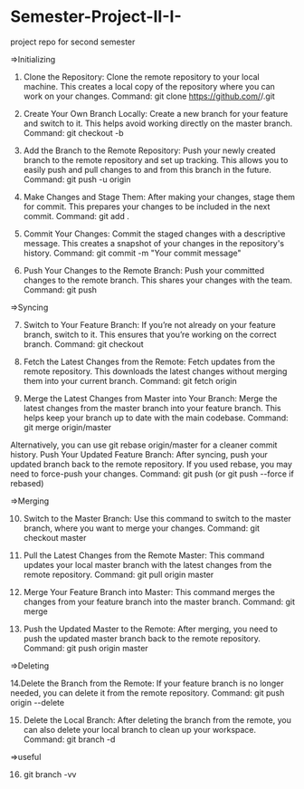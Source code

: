 # Semester-Project-II-I-
project repo for second semester

=>Initializing

1. Clone the Repository:
Clone the remote repository to your local machine. This creates a local copy of the repository where you can work on your changes.
Command: git clone https://github.com/<your-username>/<your-repo>.git

2. Create Your Own Branch Locally:
Create a new branch for your feature and switch to it. This helps avoid working directly on the master branch.
Command: git checkout -b <your-branch-name>

3. Add the Branch to the Remote Repository:
Push your newly created branch to the remote repository and set up tracking. This allows you to easily push and pull changes to and from this branch in the future.
Command: git push -u origin <your-branch-name>

4. Make Changes and Stage Them:
After making your changes, stage them for commit. This prepares your changes to be included in the next commit.
Command: git add .

5. Commit Your Changes:
Commit the staged changes with a descriptive message. This creates a snapshot of your changes in the repository's history.
Command: git commit -m "Your commit message"

6. Push Your Changes to the Remote Branch:
Push your committed changes to the remote branch. This shares your changes with the team.
Command: git push

=>Syncing

7. Switch to Your Feature Branch:
If you’re not already on your feature branch, switch to it. This ensures that you’re working on the correct branch.
Command: git checkout <your-branch-name>

8. Fetch the Latest Changes from the Remote:
Fetch updates from the remote repository. This downloads the latest changes without merging them into your current branch.
Command: git fetch origin

9. Merge the Latest Changes from Master into Your Branch:
Merge the latest changes from the master branch into your feature branch. This helps keep your branch up to date with the main codebase.
Command: git merge origin/master

Alternatively, you can use git rebase origin/master for a cleaner commit history.
Push Your Updated Feature Branch:
After syncing, push your updated branch back to the remote repository. If you used rebase, you may need to force-push your changes.
Command: git push (or git push --force if rebased)

=>Merging

10. Switch to the Master Branch:
Use this command to switch to the master branch, where you want to merge your changes.
Command: git checkout master

11. Pull the Latest Changes from the Remote Master:
This command updates your local master branch with the latest changes from the remote repository.
Command: git pull origin master

12. Merge Your Feature Branch into Master:
This command merges the changes from your feature branch into the master branch.
Command: git merge <your-branch-name>

13. Push the Updated Master to the Remote:
After merging, you need to push the updated master branch back to the remote repository.
Command: git push origin master

=>Deleting

14.Delete the Branch from the Remote:
If your feature branch is no longer needed, you can delete it from the remote repository.
Command: git push origin --delete <your-branch-name>

15. Delete the Local Branch:
After deleting the branch from the remote, you can also delete your local branch to clean up your workspace.
Command: git branch -d <your-branch-name>

=>useful

16. git branch -vv
